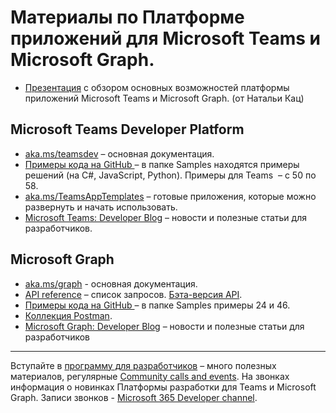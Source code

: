 # Материалы по Платформе приложений для Microsoft Teams и Microsoft Graph.

* [Презентация](https://1drv.ms/b/s!ApfdFErcwDpjg-MnrT3mKn6HrQpOxw) с обзором основных возможностей платформы приложений Microsoft Teams и Microsoft Graph. (от Натальи Кац)

## Microsoft Teams Developer Platform
* [aka.ms/teamsdev](http://aka.ms/teamsdev) – основная документация.
* [Примеры кода на GitHub ](https://github.com/microsoft/BotBuilder-Samples/tree/master/samples) – в папке Samples  находятся примеры решений (на C#, JavaScript, Python). Примеры для Teams  – с 50 по 58.
* [aka.ms/TeamsAppTemplates](http://aka.ms/TeamsAppTemplates) – готовые приложения, которые можно развернуть и начать использовать.
* [Microsoft Teams: Developer Blog](https://developer.microsoft.com/en-us/microsoft-teams/blogs/) – новости и полезные статьи для разработчиков.

## Microsoft Graph
* [aka.ms/graph](http://aka.ms/graph) - основная документация.  
* [API  reference](https://docs.microsoft.com/en-us/graph/api/overview?view=graph-rest-beta) – список запросов. [Бэта-версия API](https://docs.microsoft.com/en-us/graph/api/overview?view=graph-rest-beta).
* [Примеры кода на GitHub ](https://github.com/microsoft/BotBuilder-Samples/tree/master/samples) – в папке Samples примеры 24 и 46.
* [Коллекция Postman](https://docs.microsoft.com/en-us/graph/use-postman).
* [Microsoft Graph: Developer Blog](https://developer.microsoft.com/en-us/graph/blogs/) – новости и полезные статьи для разработчиков
***
Вступайте в [программу для разработчиков](https://aka.ms/IgniteO365DevProgram)  – много полезных материалов, регулярные [Community calls and events](https://aka.ms/m365devcalls). На звонках информация о новинках Платформы разработки для Teams и Microsoft Graph. Записи звонков - [Microsoft 365 Developer channel](https://www.youtube.com/channel/UCV_6HOhwxYLXAGd-JOqKPoQ/playlists?view=50&sort=dd&shelf_id=6).  
	 
